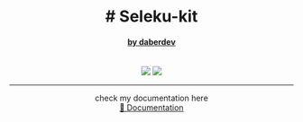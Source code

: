 
<div style="text-align: center;">
    <h1># Seleku-kit 
    <h4>
        <u>by daberdev</u>
    </h4>
    <br>
    <a href=""><img src="https://img.shields.io/npm/v/dabcom.svg"></a>
    <img src="https://img.shields.io/npm/dm/dabcom.svg">
    <br>
    <hr>
    check my documentation here
    <br>
    <a href="https://seleku-kit.herokuapp.com">
        📔 Documentation
    </a>
</div>
